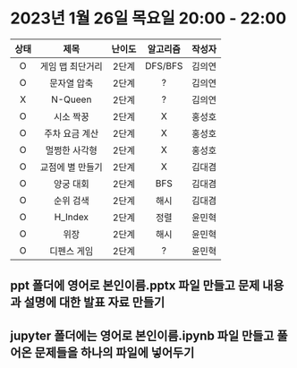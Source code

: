 # 2023년 1월 26일 목요일 20:00 - 22:00

|상태|제목|난이도|알고리즘|작성자  
|:---:|:---:|:---:|:---:|:---:|  
|O|게임 맵 최단거리|2단계|DFS/BFS|김의연  
|O|문자열 압축|2단계|?|김의연  
|X|N-Queen|2단계|?|김의연  
|O|시소 짝꿍|2단계|X|홍성호
|O|주차 요금 계산|2단계|X|홍성호
|O|멀쩡한 사각형|2단계|X|홍성호
|O|교점에 별 만들기|2단계|X|김대겸
|O|양궁 대회|2단계|BFS|김대겸  
|O|순위 검색|2단계|해시|김대겸  
|O|H_Index|2단계|정렬|윤민혁
|O|위장|2단계|해시|윤민혁
|O|디펜스 게임|2단계|?|윤민혁

## ppt 폴더에 영어로 본인이름.pptx 파일 만들고 문제 내용과 설명에 대한 발표 자료 만들기
## jupyter 폴더에는 영어로 본인이름.ipynb 파일 만들고 풀어온 문제들을 하나의 파일에 넣어두기
